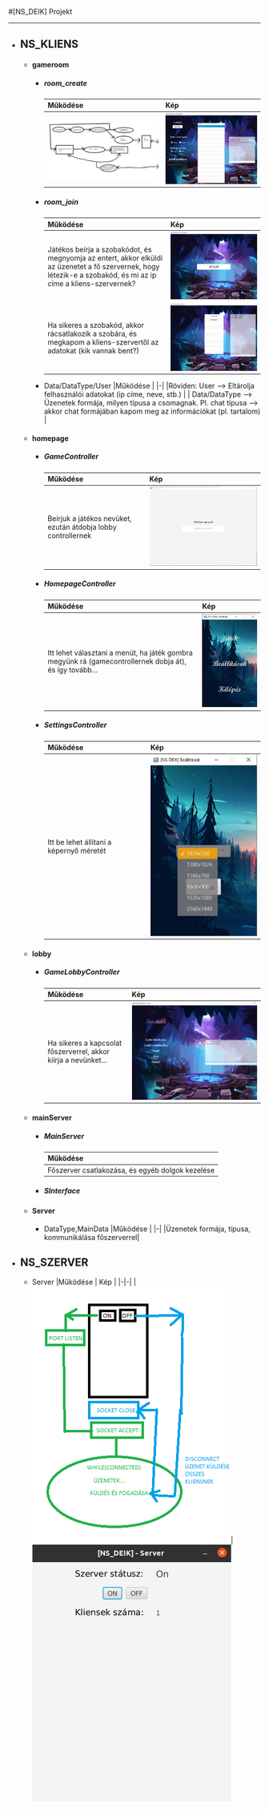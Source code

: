 
#[NS_DEIK] Projekt

---

* ## NS_KLIENS
  * #### gameroom
    * ##### room_create
      |Működése | Kép |
      |-|-|
      |![](kepek/szoba_letrehozas.png)|![](kepek/jatek_szobakeszites.png)|
    * ##### room_join
      |Működése | Kép |
      |-|-|
      |Játékos beírja a szobakódot, és megnyomja az entert, akkor elküldi az üzenetet a fő szervernek, hogy létezik-e a szobakód, és mi az ip címe a kliens-szervernek?|![](kepek/jatek_join1.png)|
      |Ha sikeres a szobakód, akkor rácsatlakozik a szobára, és megkapom a kliens-szervertől az adatokat (kik vannak bent?)|![](kepek/jatek_join2.png)|
    * Data/DataType/User
      |Működése |
      |-|
      |Röviden: User --> Eltárolja felhasználói adatokat (ip címe, neve, stb.) |
      | Data/DataType --> Üzenetek formája, milyen típusa a csomagnak. Pl. chat típusa --> akkor chat formájában kapom meg az információkat (pl. tartalom) |

  * #### homepage
    * ##### GameController
        |Működése | Kép |
        |-|-|
        |Beírjuk a játékos nevüket, ezután átdobja lobby controllernek|![](kepek/jatek_nev.png)|
    * ##### HomepageController
        |Működése | Kép |
        |-|-|
        |Itt lehet választani a menüt, ha játék gombra megyünk rá (gamecontrollernek dobja át), és így tovább...|![](kepek/kezdolap.png)|
    * ##### SettingsController
        |Működése | Kép |
        |-|-|
        |Itt be lehet állítani a képernyő méretét|![](kepek/beallitasok.png)|
  * #### lobby
    * ##### GameLobbyController
        |Működése | Kép |
        |-|-|
        |Ha sikeres a kapcsolat főszerverrel, akkor kiírja a nevünket...|![](kepek/jatek_lobby.png)|
  * #### mainServer
    * ##### MainServer
        |Működése|
        |-|
        |Főszerver csatlakozása, és egyéb dolgok kezelése |
    * ##### SInterface
  * #### Server
    * DataType,MainData
        |Működése |
      |-|
      |Üzenetek formája, típusa, kommunikálása főszerverrel|
* ## NS_SZERVER
  * Server
      |Működése | Kép |
      |-|-|
      |![](kepek/szerver_mukodese.png)|![](kepek/szerver_on.png)
